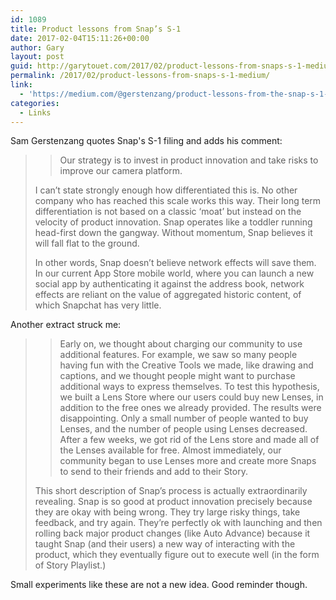 ```yaml
---
id: 1089
title: Product lessons from Snap’s S-1
date: 2017-02-04T15:11:26+00:00
author: Gary
layout: post
guid: http://garytouet.com/2017/02/product-lessons-from-snaps-s-1-medium/
permalink: /2017/02/product-lessons-from-snaps-s-1-medium/
link:
  - 'https://medium.com/@gerstenzang/product-lessons-from-the-snap-s-1-dfd3ded1c65c#.4khxpxmpd'
categories:
  - Links
---
```


Sam Gerstenzang quotes Snap's S-1 filing and adds his comment:
<blockquote>


<blockquote>Our strategy is to invest in product innovation and take risks to improve our camera platform.</blockquote>

I can’t state strongly enough how differentiated this is. No other company who has reached this scale works this way. Their long term differentiation is not based on a classic ‘moat’ but instead on the velocity of product innovation. Snap operates like a toddler running head-first down the gangway. Without momentum, Snap believes it will fall flat to the ground.

In other words, Snap doesn’t believe network effects will save them. In our current App Store mobile world, where you can launch a new social app by authenticating it against the address book, network effects are reliant on the value of aggregated historic content, of which Snapchat has very little.
</blockquote>

Another extract struck me:

<blockquote>

<blockquote>Early on, we thought about charging our community to use additional features. For example, we saw so many people having fun with the Creative Tools we made, like drawing and captions, and we thought people might want to purchase additional ways to express themselves. To test this hypothesis, we built a Lens Store where our users could buy new Lenses, in addition to the free ones we already provided. The results were disappointing. Only a small number of people wanted to buy Lenses, and the number of people using Lenses decreased. After a few weeks, we got rid of the Lens store and made all of the Lenses available for free. Almost immediately, our community began to use Lenses more and create more Snaps to send to their friends and add to their Story.</blockquote>

This short description of Snap’s process is actually extraordinarily revealing. Snap is so good at product innovation precisely because they are okay with being wrong. They try large risky things, take feedback, and try again. They’re perfectly ok with launching and then rolling back major product changes (like Auto Advance) because it taught Snap (and their users) a new way of interacting with the product, which they eventually figure out to execute well (in the form of Story Playlist.)
</blockquote>
Small experiments like these are not a new idea. Good reminder though. 

